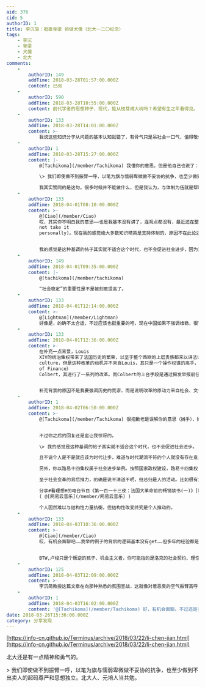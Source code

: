 ```yaml
---
aid: 376
cid: 5
authorID: 1
title: 李沉简：挺直脊梁 拒做犬儒（北大一二〇纪念）
tags:
    - 李沉
    - 脊梁
    - 犬儒
    - 北大
comments:
    -
        authorID: 149
        addTime: 2018-03-28T01:57:00.000Z
        content: 已阅
    -
        authorID: 590
        addTime: 2018-03-28T10:55:00.000Z
        content: 前代学者的思想种子，现代，能从枝芽成大树吗？希望有生之年看得见。
    -
        authorID: 133
        addTime: 2018-03-28T14:01:00.000Z
        content: >-
            我说这些知识分子从问题的基本认知就错了，有骨气只是吊社会一口气，值得敬佩，却多数也只是自己感动自己，不知有没有人能听懂。中国的问题远远比骨气、自由、民主、抗争要复杂得多。
    -
        authorID: 1
        addTime: 2018-03-28T15:27:00.000Z
        content: |-
            @[Tachikoma](/member/Tachikoma) 我懂你的意思，但是他自己也说了：

            \> 我们即使做不到振臂一呼，以笔为旗与懦弱卑微做不妥协的抗争，也至少做到不出卖人的起码尊严和思想独立。北大人、元培人当共勉。

            我其实赞同的是这句。很多时候并不能做什么，但是我认为，与体制为伍就是帮助体制。不合作意义重大。
    -
        authorID: 133
        addTime: 2018-04-01T08:10:00.000Z
        content: >-
            @[Ciao](/member/Ciao)
            哎，其实你不明白我的意思——也是我基本没有讲了，连观点都没有，最近还在整理历史和历代哲学，没有很明确的观点——这也是现在“知识分子”的问题，总是以为自己明白，但其实有很大盲区，并无自知之明（do
            not take it
            personally)。现在我的感觉绝大多数知识精英是支持体制的，原因不在此论述，举一个历史的例子，文艺复兴一百年后，由于新教（我觉得翻译成反抗教protestanism更合适）的派别太过众多——背后都是不同的利益集团，西欧常年处于战乱之中，类比于中国民国时期的军阀混战，在这种时候，路易斯XIV的集权统治（monarchy)实际上受到多数人——主要的政治力量是新兴的资产阶级——的支持，而反对者多是想要维护自己地方独断统治（tyranny）的贵族。同时从历史的角度来看，这种集权打碎了历史遗留的地方势力，是之后1789年法国革命的必经阶段，因而在那时是进步的。但这也不一定代表现在的制度是进步的，只是提供一个例子来表达：


            我的感觉是这种基调的帖子其实就不适合这个时代，也不会促进社会进步，因为对于我们时代的问题，需要去分析历史、社会、体制、科技等等各方面的因素，找到中国真正的问题，在文章里我没有看见个人在这方面的努力，而仅仅是满足自己的情绪表达，这样的作为除了扰乱社会安稳，并无多大作用。
    -
        authorID: 149
        addTime: 2018-04-01T09:35:00.000Z
        content: |-
            @[tachikoma](/member/tachikoma)

            “社会稳定”的重要性是不是被刻意提高了。
    -
        authorID: 133
        addTime: 2018-04-01T12:14:00.000Z
        content: >-
            @[Lightman](/member/Lightman)
            好像是，的确不太合适，不过应该也挺重要的吧，现在中国如果不强调维稳，很可能回到当年军阀局面，只是思想、人权、自由、创新、对话、改革都成为了代价
    -
        authorID: 133
        addTime: 2018-04-01T12:36:00.000Z
        content: >-
            在补充一点背景，Louis
            XIV的统治集权带来了法国历史的繁荣，以至于整个西欧的上层贵族都来以讲法语为高贵、模仿法国的宫廷礼仪、以及学习法国的high
            culture，但是这种改革的动机并不来自Louis，其只是一个操作权谋的高手，改革的策划人是当时的财务总理（Superintendent
            of Finance）
            Colbert，其进行了一系列的改革。而Colbert的上台手段是通过揭发举报前任，而前任下台的真正原因是Louis知道其在某个小岛上修了城堡并屯兵，所以不放心。


            补充背景的原因不是我要强调历史的荒谬，而是说明改革的原动力来自社会、文化和经济基础——然而我并没有提及因为有点过于复杂。
    -
        authorID: 1
        addTime: 2018-04-02T06:50:00.000Z
        content: >-
            @[Tachikoma](/member/Tachikoma) 很抱歉老是误解你的意思（摊手），好几次都是没有明白你的意思贸然回帖。


            不过你之后的回复还是蛮让我惊讶的。  

            \> 我的感觉是这种基调的帖子其实就不适合这个时代，也不会促进社会进步。  

            且不说个人是不是就应该为时代让步，难道与时代潮流不符的个人就没有存在意义？好像他的行为已经成了唐吉珂德，成为蒸汽机时代捣毁机器的失业工人。或许真是如此，倒也不必用是否合适，是否会促进社会进步来评判。我始终相信，个人选择自有其本身的价值。  

            另外，你以路易十四集权属于社会进步举例。按照国家政权建设，路易十四集权，增加了国家汲取财税的能力，使之有能力与英国进行国际竞争。这与英国的路径相比并不显得高明，法国最后也不得不尝其苦果。并不能简单理解为进步。  

            至于社会变革的背后推力，的确是说不清道不明，但总归是人的活动。比如很有意思的一种观点是，法国大革命前期的宫廷小黄文对法国皇室的伤害比卢梭更甚：  

            分享#看理想#的电台节目《第一百一十三夜：法国大革命前的畅销禁书(一)》[http://music.163.com/program/905364146/67703573?userid=33543979](https://music.163.com/program/905364146/67703573?userid=33543979)
            ( @[网易云音乐](/member/网易云音乐) )  

            个人固然难以与结构性力量抗衡，但结构性改变终究是个人推动的。
    -
        authorID: 133
        addTime: 2018-04-03T10:36:00.000Z
        content: >-
            @[Ciao](/member/Ciao)
            哎，有机会面聊吧……我举的例子的背后的逻辑基本没有get……但多年的经验都是这样吧，基本是一种认知训练偏差，但这历来是一件难事。我只是来这休闲的，长篇大论讨论留待二十年后吧，哈哈哈哈


            BTW,卢梭只是个叛逆的孩子、机会主义者，你可能指的是洛克的社会契约、理性政府，卢梭只是标题党……皇室也是自己先崩掉（财政危机、大量决策失误、无意义的战争），然后下层才有机可乘
    -
        authorID: 125
        addTime: 2018-04-03T12:09:00.000Z
        content: >-
            李沉简教授这篇文章在向那种熟悉的氛围宣战，这就像对着恶臭的空气振臂高呼"还我蓝天"，有些人应声附和，有些人嫌其空洞，有些人鄙其搏位，有些人听之任之，还有些人呵斥"别在这扰民"。
    -
        authorID: 1
        addTime: 2018-04-03T16:02:00.000Z
        content: '@[Tachikoma](/member/Tachikoma) 好，有机会面聊。不过还是多多来发帖，拉拉人气。'
date: 2018-03-26T15:36:00.000Z
category: 分享发现
---
```


[https://info-cn.github.io/Terminus/archive/2018/03/22/li-chen-jian.html](https://info-cn.github.io/Terminus/archive/2018/03/22/li-chen-jian.html)

北大还是有一点精神和勇气的。

\> 我们即使做不到振臂一呼，以笔为旗与懦弱卑微做不妥协的抗争，也至少做到不出卖人的起码尊严和思想独立。北大人、元培人当共勉。
